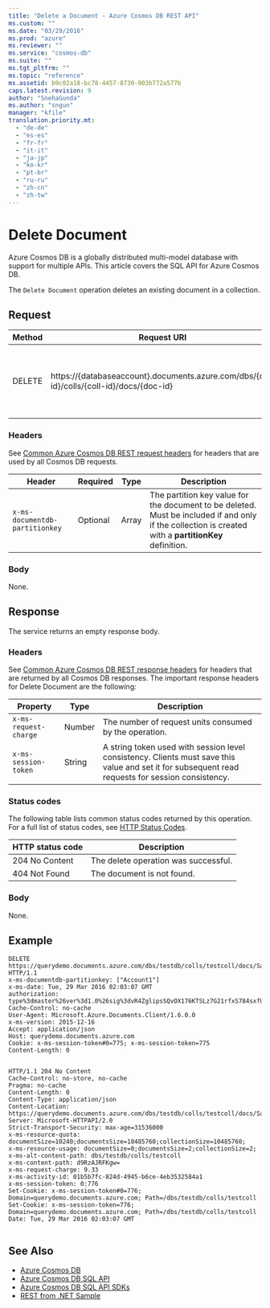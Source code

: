 ```yaml
---
title: "Delete a Document - Azure Cosmos DB REST API"
ms.custom: ""
ms.date: "03/29/2016"
ms.prod: "azure"
ms.reviewer: ""
ms.service: "cosmos-db"
ms.suite: ""
ms.tgt_pltfrm: ""
ms.topic: "reference"
ms.assetid: b9c02a18-bc78-4457-8730-903b772a577b
caps.latest.revision: 9
author: "SnehaGunda"
ms.author: "sngun"
manager: "kfile"
translation.priority.mt: 
  - "de-de"
  - "es-es"
  - "fr-fr"
  - "it-it"
  - "ja-jp"
  - "ko-kr"
  - "pt-br"
  - "ru-ru"
  - "zh-cn"
  - "zh-tw"
---
```

# Delete Document
Azure Cosmos DB is a globally distributed multi-model database with support for multiple APIs. This article covers the SQL API for Azure Cosmos DB. 

The `Delete Document` operation deletes an existing document in a collection.    
  
## Request  
  
|Method|Request URI|Description|  
|------------|-----------------|-----------------|  
|DELETE|https://{databaseaccount}.documents.azure.com/dbs/{db-id}/colls/{coll-id}/docs/{doc-id}|Note that the {databaseaccount} is the name of the Azure Cosmos DB account created under your subscription.|  
  
### Headers  
See [Common Azure Cosmos DB REST request headers](common-cosmosdb-rest-request-headers.md) for headers that are used by all Cosmos DB requests.  
  
|Header|Required|Type|Description|  
|------------|--------------|----------|-----------------|  
|`x-ms-documentdb-partitionkey`|Optional|Array|The partition key value for the document to be deleted. Must be included if and only if the collection is created with a **partitionKey** definition.|  
  
### Body  
None.  
  
## Response  
The service returns an empty response body.  
  
### Headers  
See [Common Azure Cosmos DB REST response headers](common-cosmosdb-rest-response-headers.md) for headers that are returned by all Cosmos DB responses. The important response headers for Delete Document are the following:  
  
|Property|Type|Description|  
|--------------|----------|-----------------|  
|`x-ms-request-charge`|Number|The number of request units consumed by the operation.|  
|`x-ms-session-token`|String|A string token used with session level consistency. Clients must save this value and set it for subsequent read requests for session consistency.|  
  
### Status codes  
The following table lists common status codes returned by this operation. For a full list of status codes, see [HTTP Status Codes](https://msdn.microsoft.com/library/azure/dn783364.aspx).  
  
|HTTP status code|Description|  
|----------------------|-----------------|  
|204 No Content|The delete operation was successful.|  
|404 Not Found|The document is not found.|  
  
### Body  
None.  
  
## Example  
  
```  
DELETE https://querydemo.documents.azure.com/dbs/testdb/colls/testcoll/docs/SalesOrder3 HTTP/1.1  
x-ms-documentdb-partitionkey: ["Account1"]  
x-ms-date: Tue, 29 Mar 2016 02:03:07 GMT  
authorization: type%3dmaster%26ver%3d1.0%26sig%3dvR4ZglipsSQvOX176KTSLz7G21rfxS784sxfUEae4N0%3d  
Cache-Control: no-cache  
User-Agent: Microsoft.Azure.Documents.Client/1.6.0.0  
x-ms-version: 2015-12-16  
Accept: application/json  
Host: querydemo.documents.azure.com  
Cookie: x-ms-session-token#0=775; x-ms-session-token=775  
Content-Length: 0  
  
```  
  
```  
HTTP/1.1 204 No Content  
Cache-Control: no-store, no-cache  
Pragma: no-cache  
Content-Length: 0  
Content-Type: application/json  
Content-Location: https://querydemo.documents.azure.com/dbs/testdb/colls/testcoll/docs/SalesOrder3  
Server: Microsoft-HTTPAPI/2.0  
Strict-Transport-Security: max-age=31536000  
x-ms-resource-quota: documentSize=10240;documentsSize=10485760;collectionSize=10485760;  
x-ms-resource-usage: documentSize=0;documentsSize=2;collectionSize=2;  
x-ms-alt-content-path: dbs/testdb/colls/testcoll  
x-ms-content-path: d9RzAJRFKgw=  
x-ms-request-charge: 9.33  
x-ms-activity-id: 01b5b7fc-824d-4945-b6ce-4eb3532584a1  
x-ms-session-token: 0:776  
Set-Cookie: x-ms-session-token#0=776; Domain=querydemo.documents.azure.com; Path=/dbs/testdb/colls/testcoll  
Set-Cookie: x-ms-session-token=776; Domain=querydemo.documents.azure.com; Path=/dbs/testdb/colls/testcoll  
Date: Tue, 29 Mar 2016 02:03:07 GMT  
  
```  
  
## See Also  
* [Azure Cosmos DB](https://docs.microsoft.com/azure/cosmos-db/introduction) 
* [Azure Cosmos DB SQL API](https://docs.microsoft.com/azure/cosmos-db/sql-api-introduction)   
* [Azure Cosmos DB SQL API SDKs](https://docs.microsoft.com/en-us/azure/cosmos-db/sql-api-sdk-dotnet)    
* [REST from .NET Sample](https://github.com/Azure/azure-documentdb-dotnet/tree/master/samples/rest-from-.net)  
  
  

